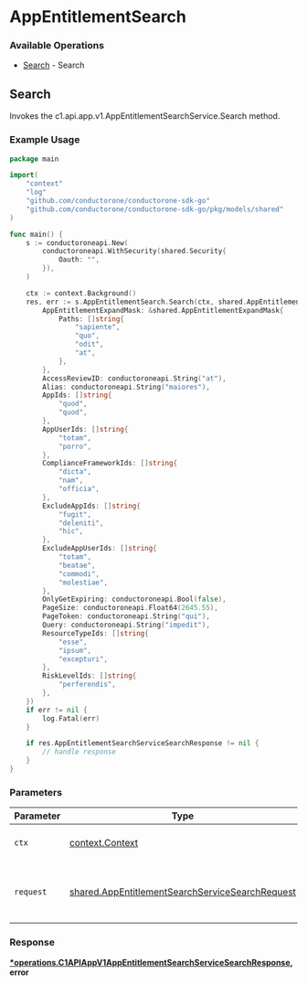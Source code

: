 # AppEntitlementSearch

### Available Operations

* [Search](#search) - Search

## Search

Invokes the c1.api.app.v1.AppEntitlementSearchService.Search method.

### Example Usage

```go
package main

import(
	"context"
	"log"
	"github.com/conductorone/conductorone-sdk-go"
	"github.com/conductorone/conductorone-sdk-go/pkg/models/shared"
)

func main() {
    s := conductoroneapi.New(
        conductoroneapi.WithSecurity(shared.Security{
            Oauth: "",
        }),
    )

    ctx := context.Background()
    res, err := s.AppEntitlementSearch.Search(ctx, shared.AppEntitlementSearchServiceSearchRequest{
        AppEntitlementExpandMask: &shared.AppEntitlementExpandMask{
            Paths: []string{
                "sapiente",
                "quo",
                "odit",
                "at",
            },
        },
        AccessReviewID: conductoroneapi.String("at"),
        Alias: conductoroneapi.String("maiores"),
        AppIds: []string{
            "quod",
            "quod",
        },
        AppUserIds: []string{
            "totam",
            "porro",
        },
        ComplianceFrameworkIds: []string{
            "dicta",
            "nam",
            "officia",
        },
        ExcludeAppIds: []string{
            "fugit",
            "deleniti",
            "hic",
        },
        ExcludeAppUserIds: []string{
            "totam",
            "beatae",
            "commodi",
            "molestiae",
        },
        OnlyGetExpiring: conductoroneapi.Bool(false),
        PageSize: conductoroneapi.Float64(2645.55),
        PageToken: conductoroneapi.String("qui"),
        Query: conductoroneapi.String("impedit"),
        ResourceTypeIds: []string{
            "esse",
            "ipsum",
            "excepturi",
        },
        RiskLevelIds: []string{
            "perferendis",
        },
    })
    if err != nil {
        log.Fatal(err)
    }

    if res.AppEntitlementSearchServiceSearchResponse != nil {
        // handle response
    }
}
```

### Parameters

| Parameter                                                                                                          | Type                                                                                                               | Required                                                                                                           | Description                                                                                                        |
| ------------------------------------------------------------------------------------------------------------------ | ------------------------------------------------------------------------------------------------------------------ | ------------------------------------------------------------------------------------------------------------------ | ------------------------------------------------------------------------------------------------------------------ |
| `ctx`                                                                                                              | [context.Context](https://pkg.go.dev/context#Context)                                                              | :heavy_check_mark:                                                                                                 | The context to use for the request.                                                                                |
| `request`                                                                                                          | [shared.AppEntitlementSearchServiceSearchRequest](../../models/shared/appentitlementsearchservicesearchrequest.md) | :heavy_check_mark:                                                                                                 | The request object to use for the request.                                                                         |


### Response

**[*operations.C1APIAppV1AppEntitlementSearchServiceSearchResponse](../../models/operations/c1apiappv1appentitlementsearchservicesearchresponse.md), error**

